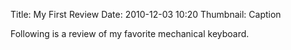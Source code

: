Title: My First Review
Date: 2010-12-03 10:20
Thumbnail:
Caption

Following is a review of my favorite mechanical keyboard.
